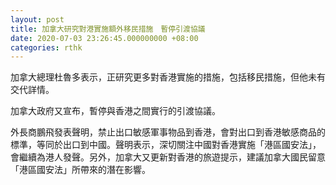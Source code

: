 ```yaml
---
layout: post
title: 加拿大研究對港實施額外移民措施　暫停引渡協議
date: 2020-07-03 23:26:45.000000000 +08:00
categories: rthk
---
```


加拿大總理杜魯多表示，正研究更多對香港實施的措施，包括移民措施，但他未有交代詳情。

加拿大政府又宣布，暫停與香港之間實行的引渡協議。

外長商鵬飛發表聲明，禁止出口敏感軍事物品到香港，會對出口到香港敏感商品的標準，等同於出口到中國。聲明表示，深切關注中國對香港實施「港區國安法」，會繼續為港人發聲。另外，加拿大又更新對香港的旅遊提示，建議加拿大國民留意「港區國安法」所帶來的潛在影響。
